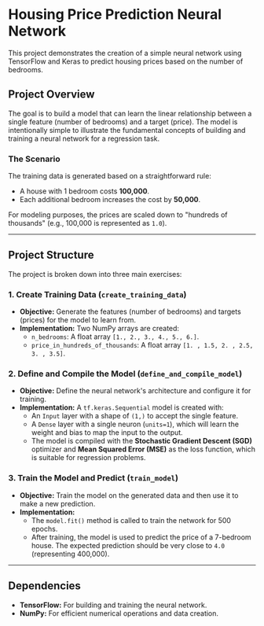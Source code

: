 # Housing Price Prediction Neural Network

This project demonstrates the creation of a simple neural network using TensorFlow and Keras to predict housing prices based on the number of bedrooms.

## Project Overview

The goal is to build a model that can learn the linear relationship between a single feature (number of bedrooms) and a target (price). The model is intentionally simple to illustrate the fundamental concepts of building and training a neural network for a regression task.

### The Scenario

The training data is generated based on a straightforward rule:
- A house with 1 bedroom costs **100,000**.
- Each additional bedroom increases the cost by **50,000**.

For modeling purposes, the prices are scaled down to "hundreds of thousands" (e.g., 100,000 is represented as `1.0`).

---

## Project Structure

The project is broken down into three main exercises:

### 1. Create Training Data (`create_training_data`)

- **Objective:** Generate the features (number of bedrooms) and targets (prices) for the model to learn from.
- **Implementation:** Two NumPy arrays are created:
  - `n_bedrooms`: A float array `[1., 2., 3., 4., 5., 6.]`.
  - `price_in_hundreds_of_thousands`: A float array `[1. , 1.5, 2. , 2.5, 3. , 3.5]`.

### 2. Define and Compile the Model (`define_and_compile_model`)

- **Objective:** Define the neural network's architecture and configure it for training.
- **Implementation:** A `tf.keras.Sequential` model is created with:
  - An `Input` layer with a shape of `(1,)` to accept the single feature.
  - A `Dense` layer with a single neuron (`units=1`), which will learn the weight and bias to map the input to the output.
  - The model is compiled with the **Stochastic Gradient Descent (SGD)** optimizer and **Mean Squared Error (MSE)** as the loss function, which is suitable for regression problems.

### 3. Train the Model and Predict (`train_model`)

- **Objective:** Train the model on the generated data and then use it to make a new prediction.
- **Implementation:**
  - The `model.fit()` method is called to train the network for 500 epochs.
  - After training, the model is used to predict the price of a 7-bedroom house. The expected prediction should be very close to `4.0` (representing 400,000).

---

## Dependencies

- **TensorFlow:** For building and training the neural network.
- **NumPy:** For efficient numerical operations and data creation.

